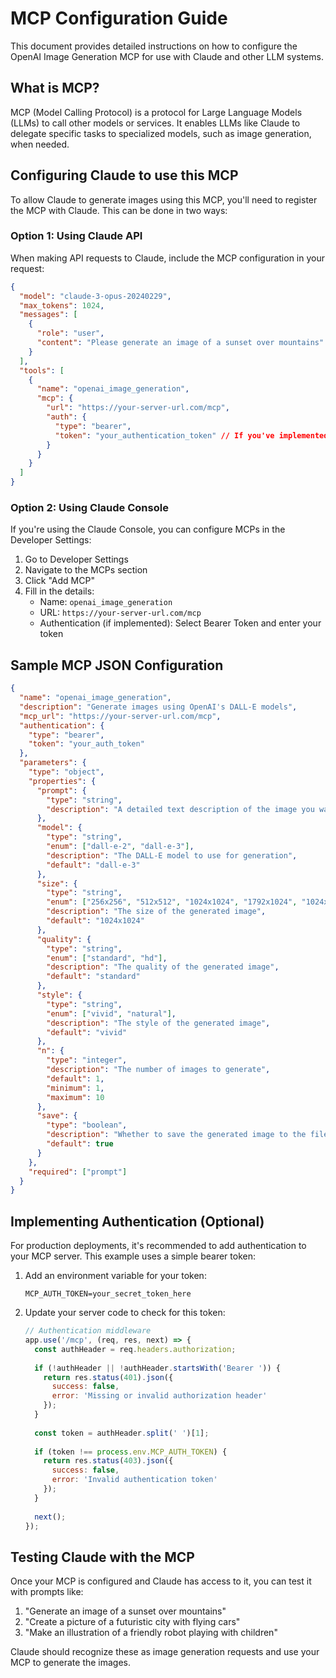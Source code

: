 # MCP Configuration Guide

This document provides detailed instructions on how to configure the OpenAI Image Generation MCP for use with Claude and other LLM systems.

## What is MCP?

MCP (Model Calling Protocol) is a protocol for Large Language Models (LLMs) to call other models or services. It enables LLMs like Claude to delegate specific tasks to specialized models, such as image generation, when needed.

## Configuring Claude to use this MCP

To allow Claude to generate images using this MCP, you'll need to register the MCP with Claude. This can be done in two ways:

### Option 1: Using Claude API

When making API requests to Claude, include the MCP configuration in your request:

```json
{
  "model": "claude-3-opus-20240229",
  "max_tokens": 1024,
  "messages": [
    {
      "role": "user",
      "content": "Please generate an image of a sunset over mountains"
    }
  ],
  "tools": [
    {
      "name": "openai_image_generation",
      "mcp": {
        "url": "https://your-server-url.com/mcp",
        "auth": {
          "type": "bearer",
          "token": "your_authentication_token" // If you've implemented authentication
        }
      }
    }
  ]
}
```

### Option 2: Using Claude Console

If you're using the Claude Console, you can configure MCPs in the Developer Settings:

1. Go to Developer Settings
2. Navigate to the MCPs section
3. Click "Add MCP"
4. Fill in the details:
   - Name: `openai_image_generation`
   - URL: `https://your-server-url.com/mcp`
   - Authentication (if implemented): Select Bearer Token and enter your token

## Sample MCP JSON Configuration

```json
{
  "name": "openai_image_generation",
  "description": "Generate images using OpenAI's DALL-E models",
  "mcp_url": "https://your-server-url.com/mcp",
  "authentication": {
    "type": "bearer",
    "token": "your_auth_token"
  },
  "parameters": {
    "type": "object",
    "properties": {
      "prompt": {
        "type": "string",
        "description": "A detailed text description of the image you want to generate"
      },
      "model": {
        "type": "string",
        "enum": ["dall-e-2", "dall-e-3"],
        "description": "The DALL-E model to use for generation",
        "default": "dall-e-3"
      },
      "size": {
        "type": "string",
        "enum": ["256x256", "512x512", "1024x1024", "1792x1024", "1024x1792"],
        "description": "The size of the generated image",
        "default": "1024x1024"
      },
      "quality": {
        "type": "string",
        "enum": ["standard", "hd"],
        "description": "The quality of the generated image",
        "default": "standard"
      },
      "style": {
        "type": "string",
        "enum": ["vivid", "natural"],
        "description": "The style of the generated image",
        "default": "vivid"
      },
      "n": {
        "type": "integer",
        "description": "The number of images to generate",
        "default": 1,
        "minimum": 1,
        "maximum": 10
      },
      "save": {
        "type": "boolean",
        "description": "Whether to save the generated image to the filesystem",
        "default": true
      }
    },
    "required": ["prompt"]
  }
}
```

## Implementing Authentication (Optional)

For production deployments, it's recommended to add authentication to your MCP server. This example uses a simple bearer token:

1. Add an environment variable for your token:
   ```
   MCP_AUTH_TOKEN=your_secret_token_here
   ```

2. Update your server code to check for this token:
   ```javascript
   // Authentication middleware
   app.use('/mcp', (req, res, next) => {
     const authHeader = req.headers.authorization;
     
     if (!authHeader || !authHeader.startsWith('Bearer ')) {
       return res.status(401).json({ 
         success: false, 
         error: 'Missing or invalid authorization header' 
       });
     }
     
     const token = authHeader.split(' ')[1];
     
     if (token !== process.env.MCP_AUTH_TOKEN) {
       return res.status(403).json({ 
         success: false, 
         error: 'Invalid authentication token' 
       });
     }
     
     next();
   });
   ```

## Testing Claude with the MCP

Once your MCP is configured and Claude has access to it, you can test it with prompts like:

1. "Generate an image of a sunset over mountains"
2. "Create a picture of a futuristic city with flying cars"
3. "Make an illustration of a friendly robot playing with children"

Claude should recognize these as image generation requests and use your MCP to generate the images.